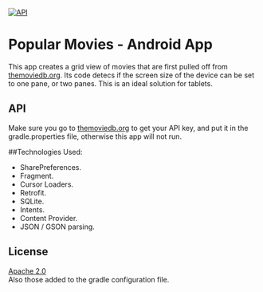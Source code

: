 [![API](https://img.shields.io/badge/API-11%2B-green.svg?style=flat)](https://android-arsenal.com/api?level=11)
# Popular Movies - Android App
This app creates a grid view of movies that are first pulled off from [themoviedb.org](themoviedb.org).
Its code detecs if the screen size of the device can be set to one pane, or two panes. This is an ideal solution for tablets.

## API
Make sure you go to [themoviedb.org](themoviedb.org) to get your API key, and put it in the gradle.properties file, otherwise this app will not run.

##Technologies Used: 
- SharePreferences. 
- Fragment.
- Cursor Loaders. 
- Retrofit.
- SQLite.
- Intents.
- Content Provider.
- JSON / GSON parsing.


## License

[Apache 2.0](https://svn.apache.org/viewvc/httpd/httpd/trunk/LICENSE?view=markup)  
Also those added to the gradle configuration file.
